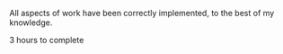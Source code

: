 All aspects of work have been correctly implemented, to the best of my knowledge.

3 hours to complete
